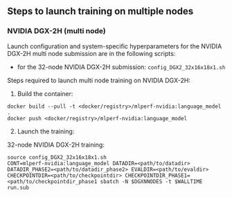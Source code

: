 ## Steps to launch training on multiple nodes

### NVIDIA DGX-2H (multi node)
Launch configuration and system-specific hyperparameters for the NVIDIA DGX-2H
multi node submission are in the following scripts:
* for the 32-node NVIDIA DGX-2H submission: `config_DGX2_32x16x18x1.sh`

Steps required to launch multi node training on NVIDIA DGX-2H:

1. Build the container:

```
docker build --pull -t <docker/registry>/mlperf-nvidia:language_model .
docker push <docker/registry>/mlperf-nvidia:language_model
```

2. Launch the training:

32-node NVIDIA DGX-2H training:

```
source config_DGX2_32x16x18x1.sh
CONT=mlperf-nvidia:language_model DATADIR=<path/to/datadir> DATADIR_PHASE2=<path/to/datadir_phase2> EVALDIR=<path/to/evaldir> CHECKPOINTDIR=<path/to/checkpointdir> CHECKPOINTDIR_PHASE1=<path/to/checkpointdir_phase1 sbatch -N $DGXNNODES -t $WALLTIME run.sub
```
